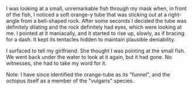 I was looking at a small, unremarkable fish through my mask when, in front of the fish, I noticed a soft orange-y tube that was sticking out at a right-angle from a bell-shaped rock. After some seconds I decided the tube was definitely dilating and the rock definitely had eyes, which were looking at me. I pointed at it maniacally, and it started to rise up, slowly, as if bracing for a dash. It kept its tentacles hidden to maintain plausible deniability.

I surfaced to tell my girlfriend. She thought I was pointing at the small fish. We went back under the water to look at it again, but it had gone. No witnesses, she had to take my word for it.

Note: I have since identified the orange-tube as its "funnel", and the octopus itself as a member of the "vulgaris" species.

